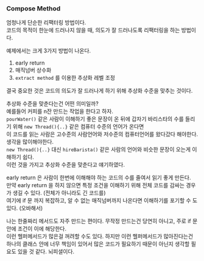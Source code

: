 ### Compose Method

엄청나게 단순한 리팩터링 방법이다.   
코드의 목적이 한눈에 드러나지 않을 때, 의도가 잘 드러나도록 리팩터링을 하는 방법이다.

예제에서는 크게 3가지 방법이 나온다. 
1. early return
2. 매직넘버 상수화
3. `extract method` 를 이용한 추상화 레벨 조정

결국 중요한 것은 코드의 의도가 잘 드러나게 하기 위해 추상화 수준을 맞추는 것이다.  

추상화 수준을 맞춘다는건 어떤 의미일까?  
예를들어 커피를 n잔 만드는 작업을 한다고 하자.   
`pourWater()` 같은 사람이 이해하기 좋은 문장이 온 뒤에 갑자기 바리스타의 수를 들리기 위해 `new Thread(){..}` 같은 컴퓨터 수준의 언어가 온다면  
이 코드를 읽는 사람은 고수준의 사람언어와 저수준의 컴퓨터언어를 왔다갔다 해야한다. 생각을 많이해야한다.  
`new Thread(){..}` 대신 `hireBarista()` 같은 사람의 언어와 비슷한 문장이 오는게 이해하기 쉽다.    
이런 것을 가지고 추상화 수준을 맞춘다고 얘기하였다.

early return 은 사람이 한번에 이해해야 하는 코드의 수를 줄여서 읽기 좋게 만든다.  
만약 early return 을 하지 않으면 특정 조건을 이해하기 위해 전체 코드를 감싸는 경우가 생길 수 있다. (전체가 아니라도 긴 코드를)  
여기에 if 문 까지 복잡하고, 알 수 없는 매직넘버까지 나온다면 이해하기를 포기할 수 도 있다. (오바해서)

나는 한줄짜리 메서드도 자주 만드는 편이다. 무작정 만드는건 당연히 아니고, 주로 if 문 안에 조건이 이에 해당한다.  
이런 헬퍼메서드가 많은걸 꺼려할 수도 있다. 하지만 이런 헬퍼메서드가 많아진다는건 하나의 클래스 안에 너무 책임이 있어서 많은 코드가 필요하기 때문이 아닌지 생각할 필요도 있을 것 같다.
뇌피셜이다.  